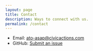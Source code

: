 ```yaml
---
layout: page
title: Contact
description: Ways to connect with us.
permalink: /contact
---
```


* Email: [ato-asap@civicactions.com](mailto:ato-asap@civicactions.com)
* GitHub: [Submit an issue](https://github.com/ato-asap/wesbite/issues)
